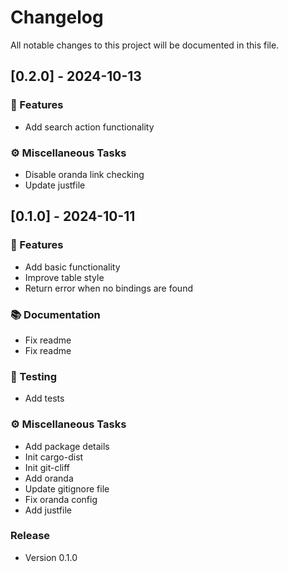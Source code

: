 # Changelog

All notable changes to this project will be documented in this file.

## [0.2.0] - 2024-10-13

### 🚀 Features

- Add search action functionality

### ⚙️ Miscellaneous Tasks

- Disable oranda link checking
- Update justfile

## [0.1.0] - 2024-10-11

### 🚀 Features

- Add basic functionality
- Improve table style
- Return error when no bindings are found

### 📚 Documentation

- Fix readme
- Fix readme

### 🧪 Testing

- Add tests

### ⚙️ Miscellaneous Tasks

- Add package details
- Init cargo-dist
- Init git-cliff
- Add oranda
- Update gitignore file
- Fix oranda config
- Add justfile

### Release

- Version 0.1.0

<!-- generated by git-cliff -->
